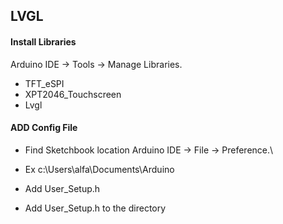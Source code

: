 
## LVGL

#### Install Libraries
Arduino IDE -> Tools -> Manage Libraries.  
- TFT_eSPI
- XPT2046_Touchscreen
- Lvgl

#### ADD Config File
* Find Sketchbook location 
Arduino IDE -> File -> Preference.\
- Ex c:\Users\alfa\Documents\Arduino
* Add User_Setup.h
- Add User_Setup.h to the directory